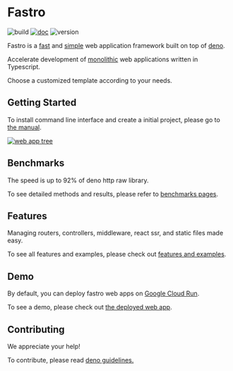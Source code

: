 # Fastro

![][build] [![][doc]](https://doc.deno.land/https/deno.land/x/fastro/mod.ts)
![][version]

Fastro is a [fast](#benchmarks) and [simple](#features) web application
framework built on top of [deno](https://deno.land).

Accelerate development of
[monolithic](https://www.google.com/search?q=monolithic+vs+microservice) web
applications written in Typescript.

Choose a customized template according to your needs.

## Getting Started

To install command line interface and create a initial project, please go to
[the manual](https://fastro.app/manual/).

[![][tree]](https://fastro.app/manual)

## Benchmarks

The speed is up to 92% of deno http raw library.

To see detailed methods and results, please refer to
[benchmarks pages](https://fastro.app/benchmarks).

## Features

Managing routers, controllers, middleware, react ssr, and static files made
easy.

To see all features and examples, please check out
[features and examples](https://fastro.app/features).

## Demo

By default, you can deploy fastro web apps on
[Google Cloud Run](https://cloud.google.com/run).

To see a demo, please check out [the deployed web app](https://demo.fastro.app).

## Contributing

We appreciate your help!

To contribute, please read
[deno guidelines.](https://github.com/denoland/deno/blob/main/docs/contributing/style_guide.md)

[build]: https://github.com/fastroapp/fastro/workflows/ci/badge.svg?branch=master "build"
[version]: https://img.shields.io/github/v/release/fastroapp/fastro?label=version "version"
[doc]: https://doc.deno.land/badge.svg "doc"
[tree]: https://raw.githubusercontent.com/fastroapp/fastro/gh-pages/public/tree.svg "web app tree"
